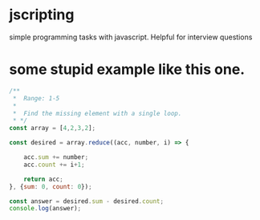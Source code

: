 # jscripting
simple programming tasks with javascript. Helpful for interview questions

# some stupid example like this one.

```javascript
/**
 *  Range: 1-5
 *
 *  Find the missing element with a single loop.
 * */
const array = [4,2,3,2];

const desired = array.reduce((acc, number, i) => {

    acc.sum += number;
    acc.count += i+1;

    return acc;
}, {sum: 0, count: 0});

const answer = desired.sum - desired.count;
console.log(answer);
```
